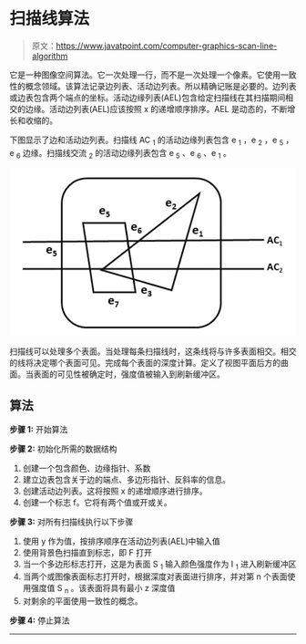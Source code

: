 # 扫描线算法

> 原文：<https://www.javatpoint.com/computer-graphics-scan-line-algorithm>

它是一种图像空间算法。它一次处理一行，而不是一次处理一个像素。它使用一致性的概念领域。该算法记录边列表、活动边列表。所以精确记账是必要的。边列表或边表包含两个端点的坐标。活动边缘列表(AEL)包含给定扫描线在其扫描期间相交的边缘。活动边列表(AEL)应该按照 x 的递增顺序排序。AEL 是动态的，不断增长和收缩的。

下图显示了边和活动边列表。扫描线 AC <sub>1</sub> 的活动边缘列表包含 e <sub>1</sub> ，e <sub>2</sub> ，e <sub>5</sub> ，e <sub>6</sub> 边缘。扫描线交流 <sub>2</sub> 的活动边缘列表包含 e <sub>5</sub> 、e <sub>6</sub> 、e <sub>1</sub> 。

![Scan Line Algorithm](img/bb2a9bf80da3f22d8b6845698969423d.png)

扫描线可以处理多个表面。当处理每条扫描线时，这条线将与许多表面相交。相交的线将决定哪个表面可见。完成每个表面的深度计算。定义了视图平面后方的曲面。当表面的可见性被确定时，强度值被输入到刷新缓冲区。

## 算法

**步骤 1:** 开始算法

**步骤 2:** 初始化所需的数据结构

1.  创建一个包含颜色、边缘指针、系数
2.  建立边表包含关于边的端点、多边形指针、反斜率的信息。
3.  创建活动边列表。这将按照 x 的递增顺序进行排序。
4.  创建一个标志 f。它将有两个值或开或关。

**步骤 3:** 对所有扫描线执行以下步骤

1.  使用 y 作为值，按排序顺序在活动边列表(AEL)中输入值
2.  使用背景色扫描直到标志，即 F 打开
3.  当一个多边形标志打开，这是为表面 S <sub>1</sub> 输入颜色强度作为 I <sub>1</sub> 进入刷新缓冲区
4.  当两个或图像表面标志打开时，根据深度对表面进行排序，并对第 n 个表面使用强度值 S <sub>n</sub> 。该表面将具有最小 z 深度值
5.  对剩余的平面使用一致性的概念。

**步骤 4:** 停止算法

* * *
